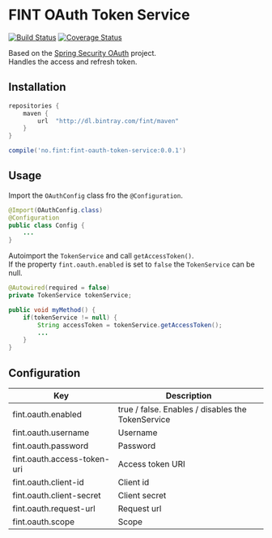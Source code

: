 # FINT OAuth Token Service

[![Build Status](https://travis-ci.org/FINTlibs/fint-oauth-token-service.svg?branch=master)](https://travis-ci.org/FINTlibs/fint-oauth-token-service)
[![Coverage Status](https://coveralls.io/repos/github/FINTlibs/fint-oauth-token-service/badge.svg?branch=master)](https://coveralls.io/github/FINTlibs/fint-oauth-token-service?branch=master)

Based on the [Spring Security OAuth](http://projects.spring.io/spring-security-oauth/) project.  
Handles the access and refresh token.


## Installation

```groovy
repositories {
    maven {
        url  "http://dl.bintray.com/fint/maven" 
    }
}

compile('no.fint:fint-oauth-token-service:0.0.1')
```

## Usage

Import the `OAuthConfig` class fro the `@Configuration`.

```java
@Import(OAuthConfig.class)
@Configuration
public class Config {
    ...
}
```

Autoimport the `TokenService` and call `getAccessToken()`.  
If the property `fint.oauth.enabled` is set to `false` the `TokenService` can be null.

```java
@Autowired(required = false)
private TokenService tokenService;

public void myMethod() {
    if(tokenService != null) {
        String accessToken = tokenService.getAccessToken();
        ...
    }
}
```

## Configuration

| Key | Description |
|-----|-------------|
| fint.oauth.enabled | true / false. Enables / disables the TokenService |
| fint.oauth.username | Username |
| fint.oauth.password | Password |
| fint.oauth.access-token-uri | Access token URI |
| fint.oauth.client-id | Client id |
| fint.oauth.client-secret | Client secret |
| fint.oauth.request-url | Request url |
| fint.oauth.scope | Scope |

